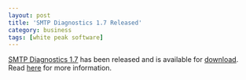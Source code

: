 ```yaml
---
layout: post
title: 'SMTP Diagnostics 1.7 Released'
category: business
tags: [white peak software]
---
```


[SMTP Diagnostics 1.7](http://www.smtpdiagnostics.com/) has been released and is available for [download](http://www.smtpdiagnostics.com/).  Read [here](http://www.whitepeaksoftware.com/forums/Topic109-4-1.aspx) for more information.
